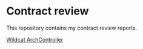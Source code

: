 # Contract review

This repository contains my contract review reports.

[Wildcat ArchController](WildcatArchController.review.md)
